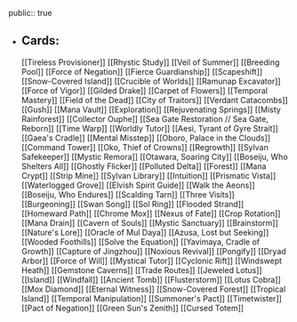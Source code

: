 public:: true
- ## Cards:
	[[Tireless Provisioner]]
	[[Rhystic Study]]
	[[Veil of Summer]]
	[[Breeding Pool]]
	[[Force of Negation]]
	[[Fierce Guardianship]]
	[[Scapeshift]]
	[[Snow-Covered Island]]
	[[Crucible of Worlds]]
	[[Ramunap Excavator]]
	[[Force of Vigor]]
	[[Gilded Drake]]
	[[Carpet of Flowers]]
	[[Temporal Mastery]]
	[[Field of the Dead]]
	[[City of Traitors]]
	[[Verdant Catacombs]]
	[[Gush]]
	[[Mana Vault]]
	[[Exploration]]
	[[Rejuvenating Springs]]
	[[Misty Rainforest]]
	[[Collector Ouphe]]
	[[Sea Gate Restoration // Sea Gate, Reborn]]
	[[Time Warp]]
	[[Worldly Tutor]]
	[[Aesi, Tyrant of Gyre Strait]]
	[[Gaea's Cradle]]
	[[Mental Misstep]]
	[[Oboro, Palace in the Clouds]]
	[[Command Tower]]
	[[Oko, Thief of Crowns]]
	[[Regrowth]]
	[[Sylvan Safekeeper]]
	[[Mystic Remora]]
	[[Otawara, Soaring City]]
	[[Boseiju, Who Shelters All]]
	[[Ghostly Flicker]]
	[[Polluted Delta]]
	[[Forest]]
	[[Mana Crypt]]
	[[Strip Mine]]
	[[Sylvan Library]]
	[[Intuition]]
	[[Prismatic Vista]]
	[[Waterlogged Grove]]
	[[Elvish Spirit Guide]]
	[[Walk the Aeons]]
	[[Boseiju, Who Endures]]
	[[Scalding Tarn]]
	[[Three Visits]]
	[[Burgeoning]]
	[[Swan Song]]
	[[Sol Ring]]
	[[Flooded Strand]]
	[[Homeward Path]]
	[[Chrome Mox]]
	[[Nexus of Fate]]
	[[Crop Rotation]]
	[[Mana Drain]]
	[[Cavern of Souls]]
	[[Mystic Sanctuary]]
	[[Brainstorm]]
	[[Nature's Lore]]
	[[Oracle of Mul Daya]]
	[[Azusa, Lost but Seeking]]
	[[Wooded Foothills]]
	[[Solve the Equation]]
	[[Yavimaya, Cradle of Growth]]
	[[Capture of Jingzhou]]
	[[Noxious Revival]]
	[[Pongify]]
	[[Dryad Arbor]]
	[[Force of Will]]
	[[Mystical Tutor]]
	[[Cyclonic Rift]]
	[[Windswept Heath]]
	[[Gemstone Caverns]]
	[[Trade Routes]]
	[[Jeweled Lotus]]
	[[Island]]
	[[Windfall]]
	[[Ancient Tomb]]
	[[Flusterstorm]]
	[[Lotus Cobra]]
	[[Mox Diamond]]
	[[Eternal Witness]]
	[[Snow-Covered Forest]]
	[[Tropical Island]]
	[[Temporal Manipulation]]
	[[Summoner's Pact]]
	[[Timetwister]]
	[[Pact of Negation]]
	[[Green Sun's Zenith]]
	[[Cursed Totem]]
